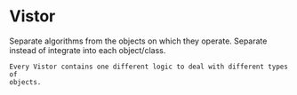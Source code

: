 # Vistor

Separate algorithms from the objects on which they operate. Separate instead of
integrate into each object/class.

    Every Vistor contains one different logic to deal with different types of
    objects.
